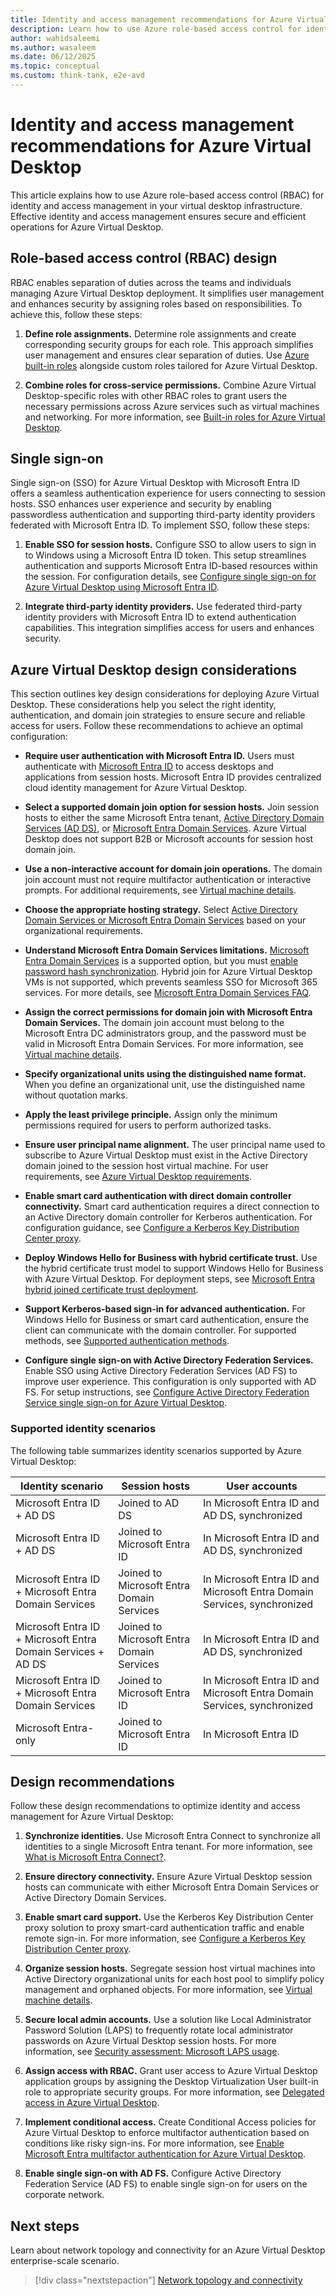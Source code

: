 ```yaml
---
title: Identity and access management recommendations for Azure Virtual Desktop
description: Learn how to use Azure role-based access control for identity and access management in your virtual desktop infrastructure.
author: wahidsaleemi
ms.author: wasaleem
ms.date: 06/12/2025
ms.topic: conceptual
ms.custom: think-tank, e2e-avd
---
```


# Identity and access management recommendations for Azure Virtual Desktop

This article explains how to use Azure role-based access control (RBAC) for identity and access management in your virtual desktop infrastructure. Effective identity and access management ensures secure and efficient operations for Azure Virtual Desktop.

## Role-based access control (RBAC) design

RBAC enables separation of duties across the teams and individuals managing Azure Virtual Desktop deployment. It simplifies user management and enhances security by assigning roles based on responsibilities. To achieve this, follow these steps:

1. **Define role assignments.** Determine role assignments and create corresponding security groups for each role. This approach simplifies user management and ensures clear separation of duties. Use [Azure built-in roles](/azure/role-based-access-control/built-in-roles) alongside custom roles tailored for Azure Virtual Desktop.

1. **Combine roles for cross-service permissions.** Combine Azure Virtual Desktop-specific roles with other RBAC roles to grant users the necessary permissions across Azure services such as virtual machines and networking. For more information, see [Built-in roles for Azure Virtual Desktop](/azure/virtual-desktop/rbac).

## Single sign-on
Single sign-on (SSO) for Azure Virtual Desktop with Microsoft Entra ID offers a seamless authentication experience for users connecting to session hosts. SSO enhances user experience and security by enabling passwordless authentication and supporting third-party identity providers federated with Microsoft Entra ID. To implement SSO, follow these steps:

1. **Enable SSO for session hosts.** Configure SSO to allow users to sign in to Windows using a Microsoft Entra ID token. This setup streamlines authentication and supports Microsoft Entra ID-based resources within the session. For configuration details, see [Configure single sign-on for Azure Virtual Desktop using Microsoft Entra ID](/azure/virtual-desktop/configure-single-sign-on).

1. **Integrate third-party identity providers.** Use federated third-party identity providers with Microsoft Entra ID to extend authentication capabilities. This integration simplifies access for users and enhances security.

## Azure Virtual Desktop design considerations

This section outlines key design considerations for deploying Azure Virtual Desktop. These considerations help you select the right identity, authentication, and domain join strategies to ensure secure and reliable access for users. Follow these recommendations to achieve an optimal configuration:

- **Require user authentication with Microsoft Entra ID.** Users must authenticate with [Microsoft Entra ID](/entra/fundamentals/whatis) to access desktops and applications from session hosts. Microsoft Entra ID provides centralized cloud identity management for Azure Virtual Desktop.

- **Select a supported domain join option for session hosts.** Join session hosts to either the same Microsoft Entra tenant, [Active Directory Domain Services (AD DS)](/windows-server/identity/ad-ds/get-started/virtual-dc/active-directory-domain-services-overview), or [Microsoft Entra Domain Services](/entra/identity/domain-services/overview). Azure Virtual Desktop does not support B2B or Microsoft accounts for session host domain join.

- **Use a non-interactive account for domain join operations.** The domain join account must not require multifactor authentication or interactive prompts. For additional requirements, see [Virtual machine details](/azure/virtual-desktop/create-host-pools-azure-marketplace#virtual-machine-details).

- **Choose the appropriate hosting strategy.** Select [Active Directory Domain Services or Microsoft Entra Domain Services](/entra/identity/domain-services/compare-identity-solutions) based on your organizational requirements.

- **Understand Microsoft Entra Domain Services limitations.** [Microsoft Entra Domain Services](/entra/identity/domain-services/) is a supported option, but you must [enable password hash synchronization](/entra/identity/domain-services/tutorial-configure-password-hash-sync). Hybrid join for Azure Virtual Desktop VMs is not supported, which prevents seamless SSO for Microsoft 365 services. For more details, see [Microsoft Entra Domain Services FAQ](/entra/identity/domain-services/faqs).

- **Assign the correct permissions for domain join with Microsoft Entra Domain Services.** The domain join account must belong to the Microsoft Entra DC administrators group, and the password must be valid in Microsoft Entra Domain Services. For more information, see [Virtual machine details](/azure/virtual-desktop/create-host-pools-azure-marketplace#virtual-machine-details).

- **Specify organizational units using the distinguished name format.** When you define an organizational unit, use the distinguished name without quotation marks.

- **Apply the least privilege principle.** Assign only the minimum permissions required for users to perform authorized tasks.

- **Ensure user principal name alignment.** The user principal name used to subscribe to Azure Virtual Desktop must exist in the Active Directory domain joined to the session host virtual machine. For user requirements, see [Azure Virtual Desktop requirements](/azure/virtual-desktop/overview#requirements).

- **Enable smart card authentication with direct domain controller connectivity.** Smart card authentication requires a direct connection to an Active Directory domain controller for Kerberos authentication. For configuration guidance, see [Configure a Kerberos Key Distribution Center proxy](/azure/virtual-desktop/key-distribution-center-proxy).

- **Deploy Windows Hello for Business with hybrid certificate trust.** Use the hybrid certificate trust model to support Windows Hello for Business with Azure Virtual Desktop. For deployment steps, see [Microsoft Entra hybrid joined certificate trust deployment](/windows/security/identity-protection/hello-for-business/hello-hybrid-cert-trust).

- **Support Kerberos-based sign-in for advanced authentication.** For Windows Hello for Business or smart card authentication, ensure the client can communicate with the domain controller. For supported methods, see [Supported authentication methods](/azure/virtual-desktop/authentication).

- **Configure single sign-on with Active Directory Federation Services.** Enable SSO using Active Directory Federation Services (AD FS) to improve user experience. This configuration is only supported with AD FS. For setup instructions, see [Configure Active Directory Federation Service single sign-on for Azure Virtual Desktop](/azure/virtual-desktop/configure-adfs-sso).

### Supported identity scenarios

The following table summarizes identity scenarios supported by Azure Virtual Desktop:

| Identity scenario | Session hosts | User accounts |
|--|--|--|
| Microsoft Entra ID + AD DS | Joined to AD DS | In Microsoft Entra ID and AD DS, synchronized |
| Microsoft Entra ID + AD DS | Joined to Microsoft Entra ID | In Microsoft Entra ID and AD DS, synchronized |
| Microsoft Entra ID + Microsoft Entra Domain Services | Joined to Microsoft Entra Domain Services | In Microsoft Entra ID and Microsoft Entra Domain Services, synchronized |
| Microsoft Entra ID + Microsoft Entra Domain Services + AD DS | Joined to Microsoft Entra Domain Services | In Microsoft Entra ID and AD DS, synchronized |
| Microsoft Entra ID + Microsoft Entra Domain Services | Joined to Microsoft Entra ID | In Microsoft Entra ID and Microsoft Entra Domain Services, synchronized|
| Microsoft Entra-only | Joined to Microsoft Entra ID | In Microsoft Entra ID |


## Design recommendations

Follow these design recommendations to optimize identity and access management for Azure Virtual Desktop:

1. **Synchronize identities.** Use Microsoft Entra Connect to synchronize all identities to a single Microsoft Entra tenant. For more information, see [What is Microsoft Entra Connect?](/entra/identity/hybrid/connect/whatis-azure-ad-connect).

2. **Ensure directory connectivity.** Ensure Azure Virtual Desktop session hosts can communicate with either Microsoft Entra Domain Services or Active Directory Domain Services.

3. **Enable smart card support.** Use the Kerberos Key Distribution Center proxy solution to proxy smart-card authentication traffic and enable remote sign-in. For more information, see [Configure a Kerberos Key Distribution Center proxy](/azure/virtual-desktop/key-distribution-center-proxy).

4. **Organize session hosts.** Segregate session host virtual machines into Active Directory organizational units for each host pool to simplify policy management and orphaned objects. For more information, see [Virtual machine details](/azure/virtual-desktop/create-host-pools-azure-marketplace#virtual-machine-details).

5. **Secure local admin accounts.** Use a solution like Local Administrator Password Solution (LAPS) to frequently rotate local administrator passwords on Azure Virtual Desktop session hosts. For more information, see [Security assessment: Microsoft LAPS usage](/defender-for-identity/cas-isp-laps).

6. **Assign access with RBAC.** Grant user access to Azure Virtual Desktop application groups by assigning the Desktop Virtualization User built-in role to appropriate security groups. For more information, see [Delegated access in Azure Virtual Desktop](/azure/virtual-desktop/delegated-access-virtual-desktop).

7. **Implement conditional access.** Create Conditional Access policies for Azure Virtual Desktop to enforce multifactor authentication based on conditions like risky sign-ins. For more information, see [Enable Microsoft Entra multifactor authentication for Azure Virtual Desktop](/azure/virtual-desktop/set-up-mfa).

8. **Enable single sign-on with AD FS.** Configure Active Directory Federation Service (AD FS) to enable single sign-on for users on the corporate network.

## Next steps

Learn about network topology and connectivity for an Azure Virtual Desktop enterprise-scale scenario.

> [!div class="nextstepaction"]
> [Network topology and connectivity](./eslz-network-topology-and-connectivity.md)
